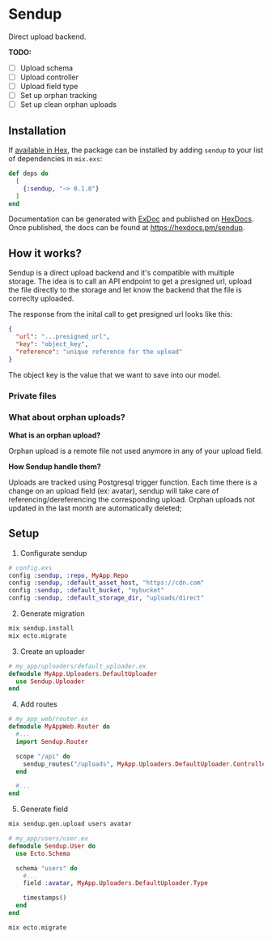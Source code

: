 # Sendup

Direct upload backend.

**TODO:**

- [ ] Upload schema
- [ ] Upload controller
- [ ] Upload field type
- [ ] Set up orphan tracking
- [ ] Set up clean orphan uploads

## Installation

If [available in Hex](https://hex.pm/docs/publish), the package can be installed
by adding `sendup` to your list of dependencies in `mix.exs`:

```elixir
def deps do
  [
    {:sendup, "~> 0.1.0"}
  ]
end
```

Documentation can be generated with [ExDoc](https://github.com/elixir-lang/ex_doc)
and published on [HexDocs](https://hexdocs.pm). Once published, the docs can
be found at <https://hexdocs.pm/sendup>.

## How it works?

Sendup is a direct upload backend and it's compatible with multiple storage.
The idea is to call an API endpoint to get a presigned url, upload the file directly to the storage and let know the backend that the file is correclty uploaded.

The response from the inital call to get presigned url looks like this:

```json
{
  "url": "...presigned_url",
  "key": "object_key",
  "reference": "unique reference for the upload"
}
```

The object key is the value that we want to save into our model.

### Private files

### What about orphan uploads?

**What is an orphan upload?**

Orphan upload is a remote file not used anymore in any of your upload field.

**How Sendup handle them?**

Uploads are tracked using Postgresql trigger function. Each time there is a change on an upload field (ex: avatar), sendup will take care of referencing/dereferencing the corresponding upload.
Orphan uploads not updated in the last month are automatically deleted;

## Setup

1. Configurate sendup

```elixir
# config.exs
config :sendup, :repo, MyApp.Repo
config :sendup, :default_asset_host, "https://cdn.com"
config :sendup, :default_bucket, "mybucket"
config :sendup, :default_storage_dir, "uploads/direct"
```

2. Generate migration

```bash
mix sendup.install
mix ecto.migrate
```

3. Create an uploader

```elixir
# my_app/uploaders/default_uploader.ex
defmodule MyApp.Uploaders.DefaultUploader
  use Sendup.Uploader
end
```

4. Add routes

```elixir
# my_app_web/router.ex
defmodule MyAppWeb.Router do
  #...
  import Sendup.Router

  scope "/api" do
    sendup_routes("/uploads", MyApp.Uploaders.DefaultUploader.Controller)
  end

  #...
end
```

5. Generate field

```bash
mix sendup.gen.upload users avatar
```

```elixir
# my_app/users/user.ex
defmodule Sendup.User do
  use Ecto.Schema

  schema "users" do
    #...
    field :avatar, MyApp.Uploaders.DefaultUploader.Type

    timestamps()
  end
end
```

```bash
mix ecto.migrate
```
